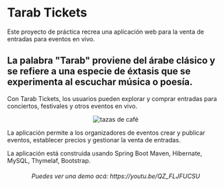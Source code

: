 <h1>Tarab Tickets</h1>

<p>Este proyecto de práctica recrea una aplicación web para la venta de entradas para eventos en vivo.</p>

<h2>La palabra "Tarab" proviene del árabe clásico y se refiere a una especie de éxtasis que se experimenta al escuchar música o poesía.</h2>

<p>Con Tarab Tickets, los usuarios pueden explorar y comprar entradas para conciertos, festivales y otros eventos en vivo.</p> 
<p align="center"> <img src="https://images.unsplash.com/photo-1618097426722-af771b3fa152?ixlib=rb-4.0.3&ixid=MnwxMjA3fDB8MHxwaG90by1wYWdlfHx8fGVufDB8fHx8&auto=format&fit=crop&w=435&q=80?username=dei27&label=Profile%20views&color=0e75b6&style=flat" alt="tazas de café"/> </p>
<p>La aplicación permite a los organizadores de eventos crear y publicar eventos, establecer precios y gestionar la venta de entradas. </p>

<p>La aplicación está construida usando Spring Boot Maven, Hibernate, MySQL, Thymelaf, Bootstrap.</p>

<h6 align="center"> Puedes ver una demo acá: https://youtu.be/QZ_FLJFUCSU </h6>



